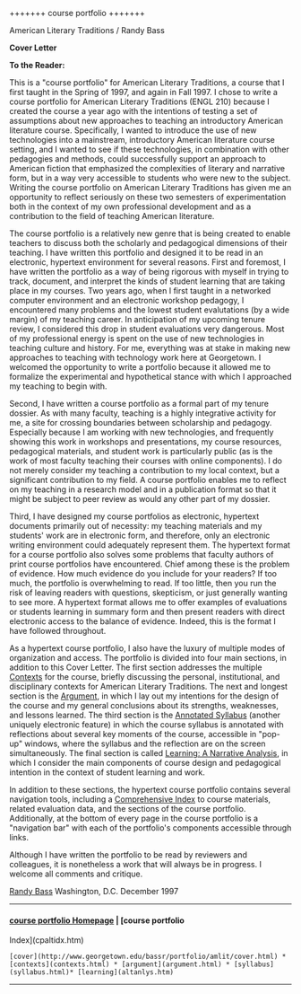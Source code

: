 +++++++ course portfolio +++++++

American Literary Traditions / Randy Bass

**Cover Letter**

**To the Reader:**

This is a "course portfolio" for American Literary Traditions, a course that I
first taught in the Spring of 1997, and again in Fall 1997. I chose to write a
course portfolio for American Literary Traditions (ENGL 210) because I created
the course a year ago with the intentions of testing a set of assumptions
about new approaches to teaching an introductory American literature course.
Specifically, I wanted to introduce the use of new technologies into a
mainstream, introductory American literature course setting, and I wanted to
see if these technologies, in combination with other pedagogies and methods,
could successfully support an approach to American fiction that emphasized the
complexities of literary and narrative form, but in a way very accessible to
students who were new to the subject. Writing the course portfolio on American
Literary Traditions has given me an opportunity to reflect seriously on these
two semesters of experimentation both in the context of my own professional
development and as a contribution to the field of teaching American
literature.

The course portfolio is a relatively new genre that is being created to enable
teachers to discuss both the scholarly and pedagogical dimensions of their
teaching. I have written this portfolio and designed it to be read in an
electronic, hypertext environment for several reasons. First and foremost, I
have written the portfolio as a way of being rigorous with myself in trying to
track, document, and interpret the kinds of student learning that are taking
place in my courses. Two years ago, when I first taught in a networked
computer environment and an electronic workshop pedagogy, I encountered many
problems and the lowest student evalutations (by a wide margin) of my teaching
career. In anticipation of my upcoming tenure review, I considered this drop
in student evaluations very dangerous. Most of my professional energy is spent
on the use of new technologies in teaching culture and history. For me,
everything was at stake in making new approaches to teaching with technology
work here at Georgetown. I welcomed the opportunity to write a portfolio
because it allowed me to formalize the experimental and hypothetical stance
with which I approached my teaching to begin with.

Second, I have written a course portfolio as a formal part of my tenure
dossier. As with many faculty, teaching is a highly integrative activity for
me, a site for crossing boundaries between scholarship and pedagogy.
Especially because I am working with new technologies, and frequently showing
this work in workshops and presentations, my course resources, pedagogical
materials, and student work is particularly public (as is the work of most
faculty teaching their courses with online components). I do not merely
consider my teaching a contribution to my local context, but a significant
contribution to my field. A course portfolio enables me to reflect on my
teaching in a research model and in a publication format so that it might be
subject to peer review as would any other part of my dossier.

Third, I have designed my course portfolios as electronic, hypertext documents
primarily out of necessity: my teaching materials and my students' work are in
electronic form, and therefore, only an electronic writing environment could
adequately represent them. The hypertext format for a course portfolio also
solves some problems that faculty authors of print course portfolios have
encountered. Chief among these is the problem of evidence. How much evidence
do you include for your readers? If too much, the portfolio is overwhelming to
read. If too little, then you run the risk of leaving readers with questions,
skepticism, or just generally wanting to see more. A hypertext format allows
me to offer examples of evaluations or students learning in summary form and
then present readers with direct electronic access to the balance of evidence.
Indeed, this is the format I have followed throughout.

As a hypertext course portfolio, I also have the luxury of multiple modes of
organization and access. The portfolio is divided into four main sections, in
addition to this Cover Letter. The first section addresses the multiple
[Contexts](http://www.georgetown.edu/bassr/portfolio/amlit/contexts.html) for
the course, briefly discussing the personal, institutional, and disciplinary
contexts for American Literary Traditions. The next and longest section is the
[Argument](http://www.georgetown.edu/bassr/portfolio/amlit/argument.html), in
which I lay out my intentions for the design of the course and my general
conclusions about its strengths, weaknesses, and lessons learned. The third
section is the [Annotated
Syllabus](http://www.georgetown.edu/bassr/portfolio/amlit/syllabus.html)
(another uniquely electronic feature) in which the course syllabus is
annotated with reflections about several key moments of the course, accessible
in "pop-up" windows, where the syllabus and the reflection are on the screen
simultaneously. The final section is called [Learning: A Narrative
Analysis](http://www.georgetown.edu/bassr/portfolio/amlit/altanlys.htm), in
which I consider the main components of course design and pedagogical
intention in the context of student learning and work.

In addition to these sections, the hypertext course portfolio contains several
navigation tools, including a [Comprehensive
Index](http://www.georgetown.edu/bassr/portfolio/amlit/cpaltidx.htm) to course
materials, related evaluation data, and the sections of the course portfolio.
Additionally, at the bottom of every page in the course portfolio is a
"navigation bar" with each of the portfolio's components accessible through
links.

Although I have written the portfolio to be read by reviewers and colleagues,
it is nonetheless a work that will always be in progress. I welcome all
comments and critique.

[Randy Bass](mailto:rbass@guvax.georgetown.edu) Washington, D.C. December 1997

* * *

#### [course portfolio Homepage](index.html) | [course portfolio
Index](cpaltidx.htm)

    [cover](http://www.georgetown.edu/bassr/portfolio/amlit/cover.html) * [contexts](contexts.html) * [argument](argument.html) * [syllabus](syllabus.html)* [learning](altanlys.htm)

  

* * *

